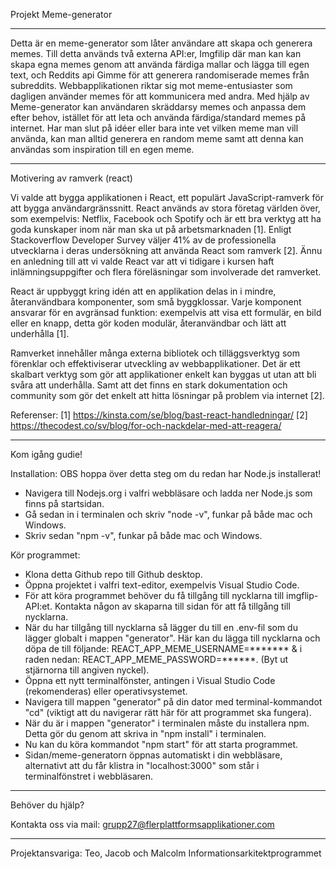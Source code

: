 Projekt Meme-generator

-------------------------

Detta är en meme-generator som låter användare att skapa och generera memes. Till detta används två externa API:er, Imgfilip där man kan kan skapa egna memes genom att använda färdiga mallar 
och lägga till egen text, och Reddits api Gimme för att generera randomiserade memes från subreddits. Webbapplikationen riktar sig mot meme-entusiaster som dagligen använder memes för att 
kommunicera med andra. Med hjälp av Meme-generator kan användaren skräddarsy memes och anpassa dem efter behov, istället för att leta och använda färdiga/standard memes på internet. Har man 
slut på idéer eller bara inte vet vilken meme man vill använda, kan man alltid generera en random meme samt att denna kan användas som inspiration till en egen meme. 

-------------------------

Motivering av ramverk (react)

Vi valde att bygga applikationen i React, ett populärt JavaScript-ramverk för att bygga användargränssnitt. 
React används av stora företag världen över, som exempelvis: Netflix, Facebook och Spotify och är ett bra verktyg att ha goda kunskaper inom när man ska ut på arbetsmarknaden [1]. Enligt 
Stackoverflow Developer Survey väljer 41% av de professionella utvecklarna i deras undersökning att använda 
React som ramverk [2]. Ännu en anledning till att vi valde React var att vi tidigare i kursen haft inlämningsuppgifter och flera föreläsningar som involverade det ramverket.

React är uppbyggt kring idén att en applikation delas in i mindre, återanvändbara komponenter, som små byggklossar. Varje komponent ansvarar för en avgränsad funktion: exempelvis att 
visa ett formulär, en bild eller en knapp, detta gör koden modulär, återanvändbar och lätt att underhålla [1].

Ramverket innehåller många externa bibliotek och tilläggsverktyg som förenklar och effektiviserar utveckling av webbapplikationer. Det är ett skalbart verktyg som gör att 
applikationer enkelt kan byggas ut utan att bli svåra att underhålla. Samt att det finns en stark dokumentation och community som gör det enkelt att hitta lösningar på problem via 
internet [2].

Referenser: 
[1] https://kinsta.com/se/blog/bast-react-handledningar/
[2] https://thecodest.co/sv/blog/for-och-nackdelar-med-att-reagera/

-------------------------

Kom igång gudie!

Installation:
OBS hoppa över detta steg om du redan har Node.js installerat!
  - Navigera till Nodejs.org i valfri webbläsare och ladda ner Node.js som finns på startsidan.
  - Gå sedan in i terminalen och skriv "node -v", funkar på både mac och Windows.
  - Skriv sedan "npm -v", funkar på både mac och Windows.

Kör programmet:
  - Klona detta Github repo till Github desktop.
  - Öppna projektet i valfri text-editor, exempelvis Visual Studio Code.
  - För att köra programmet behöver du få tillgång till nycklarna till imgflip-API:et. Kontakta någon av skaparna till sidan för att få tillgång till nycklarna.
  - När du har tillgång till nycklarna så lägger du till en .env-fil som du lägger globalt i mappen "generator". Här kan du lägga till nycklarna och döpa de till följande: REACT_APP_MEME_USERNAME=******* & i raden nedan: REACT_APP_MEME_PASSWORD=******. (Byt ut stjärnorna till angiven nyckel).
  - Öppna ett nytt terminalfönster, antingen i Visual Studio Code (rekomenderas) eller operativsystemet.
  - Navigera till mappen "generator" på din dator med terminal-kommandot "cd" (viktigt att du navigerar rätt här för att programmet ska fungera).
  - När du är i mappen "generator" i terminalen måste du installera npm. Detta gör du genom att skriva in "npm install" i terminalen.
  - Nu kan du köra kommandot "npm start" för att starta programmet.
  - Sidan/meme-generatorn öppnas automatiskt i din webbläsare, alternativt att du får klistra in "localhost:3000" som står i terminalfönstret i webbläsaren.

-------------------------

Behöver du hjälp?

Kontakta oss via mail: grupp27@flerplattformsapplikationer.com

-------------------------

Projektansvariga: 
Teo, Jacob och Malcolm
Informationsarkitektprogrammet 




